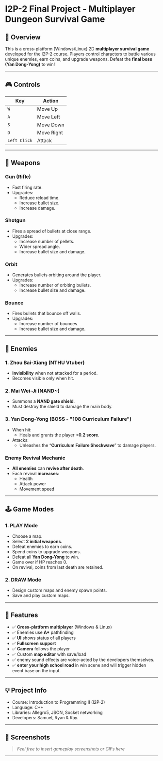 # I2P-2 Final Project - Multiplayer Dungeon Survival Game

## 🧠 Overview

This is a cross-platform (Windows/Linux) 2D **multiplayer survival game** developed for the I2P-2 course. Players control characters to battle various unique enemies, earn coins, and upgrade weapons. Defeat the **final boss (Yan Dong-Yong)** to win!

---

## 🎮 Controls

| Key           | Action   |
|---------------|----------|
| `W`           | Move Up  |
| `A`           | Move Left|
| `S`           | Move Down|
| `D`           | Move Right|
| `Left Click`  | Attack   |

---

## 🔫 Weapons

### Gun (Rifle)
- Fast firing rate.
- Upgrades:
  - Reduce reload time.
  - Increase bullet size.
  - Increase damage.

### Shotgun
- Fires a spread of bullets at close range.
- Upgrades:
  - Increase number of pellets.
  - Wider spread angle.
  - Increase bullet size and damage.

### Orbit
- Generates bullets orbiting around the player.
- Upgrades:
  - Increase number of orbiting bullets.
  - Increase bullet size and damage.

### Bounce
- Fires bullets that bounce off walls.
- Upgrades:
  - Increase number of bounces.
  - Increase bullet size and damage.

---

## 👹 Enemies

### 1. Zhou Bai-Xiang (NTHU Vtuber)
- **Invisibility** when not attacked for a period.
- Becomes visible only when hit.

### 2. Mai Wei-Ji (NAND~)
- Summons a **NAND gate shield**.
- Must destroy the shield to damage the main body.

### 3. Yan Dong-Yong (BOSS - "108 Curriculum Failure")
- When hit:
  - Heals and grants the player **+0.2 score**.
- Attacks:
  - Unleashes the “**Curriculum Failure Shockwave**” to damage players.

### Enemy Revival Mechanic
- **All enemies** can **revive after death**.
- Each revival **increases**:
  - Health
  - Attack power
  - Movement speed

---

## 🕹️ Game Modes

### 1. PLAY Mode
- Choose a map.
- Select **2 initial weapons**.
- Defeat enemies to earn coins.
- Spend coins to upgrade weapons.
- Defeat all **Yan Dong-Yong** to win.
- Game over if HP reaches 0.
- On revival, coins from last death are retained.

### 2. DRAW Mode
- Design custom maps and enemy spawn points.
- Save and play custom maps.

---

## 🧩 Features

- ✅ **Cross-platform multiplayer** (Windows & Linux)
- ✅ Enemies use **A\*** pathfinding
- ✅ **UI** shows status of all players
- ✅ **Fullscreen support**
- ✅ **Camera** follows the player
- ✅ Custom **map editor** with save/load
- ✅ enemy sound effects are voice-acted by the developers themselves.
- ✅ **enter your high school road** in win scene and will trigger hidden event base on the input.

---

## 💡 Project Info

- Course: Introduction to Programming II (I2P-2)
- Language: C++
- Libraries: Allegro5, JSON, Socket networking
- Developers: Samuel, Ryan & Ray.

---

## 📸 Screenshots

> _Feel free to insert gameplay screenshots or GIFs here_

---
